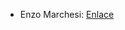 - Enzo Marchesi:
  [Enlace](https://drive.google.com/file/d/1W9H6B1GhSc7qPwtZFqIifZw6umvBdx_p/view?usp=sharing)

